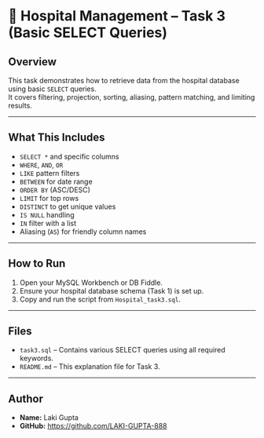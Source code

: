 
# 🏥 Hospital Management – Task 3 (Basic SELECT Queries)

## Overview
This task demonstrates how to retrieve data from the hospital database using basic `SELECT` queries.  
It covers filtering, projection, sorting, aliasing, pattern matching, and limiting results.

---

## What This Includes
- `SELECT *` and specific columns
- `WHERE`, `AND`, `OR`
- `LIKE` pattern filters
- `BETWEEN` for date range
- `ORDER BY` (ASC/DESC)
- `LIMIT` for top rows
- `DISTINCT` to get unique values
- `IS NULL` handling
- `IN` filter with a list
- Aliasing (`AS`) for friendly column names

---

## How to Run
1. Open your MySQL Workbench or DB Fiddle.
2. Ensure your hospital database schema (Task 1) is set up.
3. Copy and run the script from `Hospital_task3.sql`.

---

## Files
- `task3.sql` – Contains various SELECT queries using all required keywords.
- `README.md` – This explanation file for Task 3.

---
## Author
- **Name:** Laki Gupta  
- **GitHub:** https://github.com/LAKI-GUPTA-888
